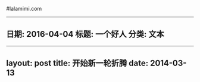 #lalamimi.com

---
日期: 2016-04-04
标题: 一个好人 
分类: 文本
---

---
layout: post
title: 开始新一轮折腾
date:  2014-03-13
---
